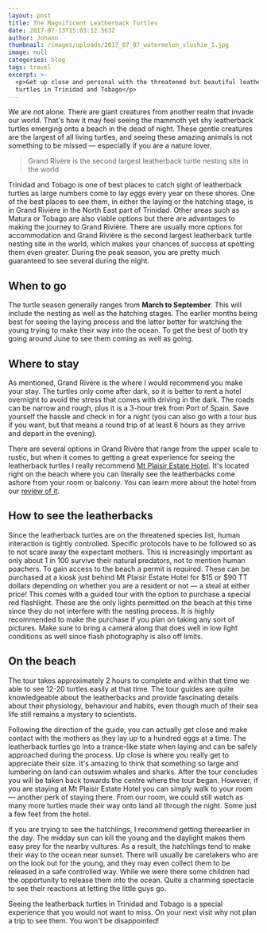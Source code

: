 ```yaml
---
layout: post
title: The Magnificent Leatherback Turtles
date: 2017-07-13T15:03:12.563Z
author: Johann
thumbnail: /images/uploads/2017_07_07_watermelon_slushie_1.jpg
image: null
categories: blog
tags: travel
excerpt: >-
  <p>Get up close and personal with the threatened but beautiful leatherback
  turtles in Trinidad and Tobago</p>
---
```

We are not alone. There are giant creatures from another realm that invade our world. That's how it may feel seeing the mammoth yet shy leatherback turtles emerging onto a beach in the dead of night. These gentle creatures are the largest of all living turtles, and seeing these amazing animals is not something to be missed &mdash; especially if you are a nature lover. 

> Grand Rivère is the second largest leatherback turtle nesting site in the world

Trinidad and Tobago is one of best places to catch sight of leatherback turtles as large numbers come to lay eggs every year on these shores. One of the best places to see them, in either the laying or the hatching stage, is in Grand Rivière in the North East part of Trinidad. Other areas such as Matura or Tobago are also viable options but there are advantages to making the journey to Grand Rivière. There are usually more options for accommodation and Grand Rivière is the second largest leatherback turtle nesting site in the world, which makes your chances of success at spotting them even greater. During the peak season, you are pretty much guaranteed to see several during the night.

## When to go

The turtle season generally ranges from **March to September**. This will include the nesting as well as the hatching stages. The earlier months being best for seeing the laying process and the latter better for watching the young trying to make their way into the ocean. To get the best of both try going around June to see them coming as well as going.

## Where to stay

As mentioned, Grand Rivère is the where I would recommend you make your stay. The turtles only come after dark, so it is better to rent a hotel overnight to avoid the stress that comes with driving in the dark. The roads can be narrow and rough, plus it is a 3-hour trek from Port of Spain. Save yourself the hassle and check in for a night (you can also go with a tour bus if you want, but that means a round trip of at least 6 hours as they arrive and depart in the evening).

There are several options in Grand Rivère that range from the upper scale to rustic, but when it comes to getting a great experience for seeing the leatherback turtles I really recommend [Mt Plaisir Estate Hotel](http://mtplaisir.com). It's located right on the beach where you can literally see the leatherbacks come ashore from your room or balcony. You can learn more about the hotel from our [review of it](https://www.oliveandmango.com/mtplaisir).


## How to see the leatherbacks

Since the leatherback turtles are on the threatened species list, human interaction is tightly controlled. Specific protocols have to be followed so as to not scare away the expectant mothers. This is increasingly important as only about 1 in 100 survive their natural predators, not to mention human poachers. To gain access to the beach a permit is required. These can be purchased at a kiosk just behind Mt Plaisir Estate Hotel for $15 or $90 TT dollars depending on whether you are a resident or not &mdash; a steal at either price! This comes with a guided tour with the option to purchase a special red flashlight. These are the only lights permitted on the beach at this time since they do not interfere with the nesting process. It is highly recommended to make the purchase if you plan on taking any sort of pictures. Make sure to bring a camera along that does well in low light conditions as well since flash photography is also off limits. 


## On the beach

The tour takes approximately 2 hours to complete and within that time we able to see 12-20 turtles easily at that time. The tour guides are quite knowledgeable about the leatherbacks and provide fascinating details about their physiology, behaviour and habits, even though much of their sea life still remains a mystery to scientists. 

Following the direction of the guide, you can actually get close and make contact with the mothers as they lay up to a hundred eggs at a time. The leatherback turtles go into a trance-like state when laying and can be safely approached during the process. Up close is where you really get to appreciate their size. It's amazing to think that something so large and lumbering on land can outswim whales and sharks. After the tour concludes you will be taken back towards the centre where the tour began. However, if you are staying at Mt Plaisir Estate Hotel you can simply walk to your room &mdash; another perk of staying there. From our room, we could still watch as many more turtles made their way onto land all through the night. Some just a few feet from the hotel. 

If you are trying to see the hatchlings, I recommend getting there​ earlier in the day. The midday sun can kill the young and the daylight makes them easy prey for the nearby vultures. As a result, the hatchlings​ tend to make their way to the ocean near sunset. There will usually be caretakers who are on the look out for the young, and they may even collect them to be released in a safe controlled way. While we were there some children had the opportunity to release them into the ocean. Quite a charming spectacle to see their reactions at letting the little guys go.

Seeing the leatherback turtles in Trinidad and Tobago is a special experience that you would not want to miss. On your next visit why not plan a trip to see them. You won't be disappointed!















